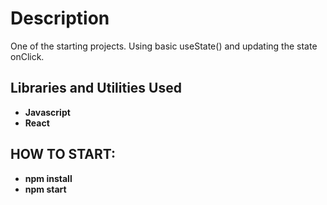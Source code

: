 <h1>Description</h1>
One of the starting projects. Using basic useState() and updating the state onClick.
<br />


<h2>Libraries and Utilities Used</h2>

- <b>Javascript</b> 
- <b>React</b>

<h2>HOW TO START:</h2>

- <b>npm install</b> 
- <b>npm start</b>


